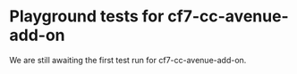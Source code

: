 # Playground tests for cf7-cc-avenue-add-on
We are still awaiting the first test run for cf7-cc-avenue-add-on.
